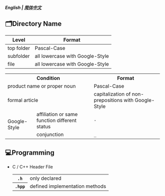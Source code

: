 ##### English | [简体中文](https://github.com/ODCLAB/ODCSTD/blob/main/zh-cn/文件管理.md)

## 🗂️Directory Name

| Level      | Format                          |
| ---------- | ------------------------------- |
| top folder | Pascal-Case                     |
| subfolder  | all lowercase with Google-Style |
| file       | all lowercase with Google-Style |

<table>
    <tr>
    	<th colspan="2">Condition</th>
        <th>Format</th>
    </tr>
    <tr>
    	<td colspan="2">product name or proper noun</td>
        <td>Pascal-Case</td>
    </tr>
    <tr>
    	<td colspan="2">formal article</td>
        <td>capitalization of non-prepositions with Google-Style</td>
    </tr>
    <tr>
    	<td rowspan="2">Google-Style</td>
        <td>affiliation or same function different status</td>
        <td><code>-</code></td>
    </tr>
    <tr>
    	<td>conjunction</td>
        <td><code>_</code></td>
    </tr>
</table>



## 💻Programming 

- C / C++ Header File

  <table>
       <tr>
           <th><code>.h</code></th>
           <td>only declared</td>
       </tr>
       <tr>
           <th><code>.hpp</code></th>
           <td>defined implementation methods</td>
       </tr>
  </table>